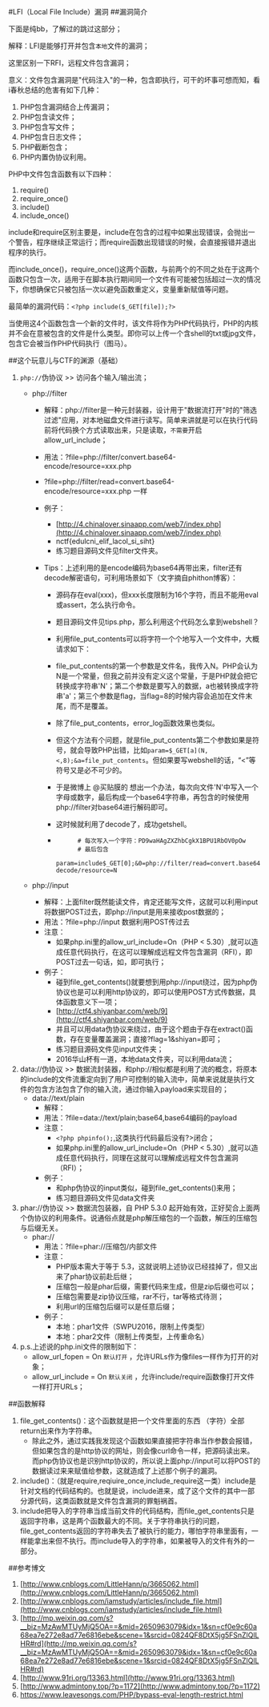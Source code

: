 #LFI（Local File Include）漏洞
##漏洞简介

下面是纯bb，了解过的跳过这部分；

解释：LFI是能够打开并包含`本地`文件的漏洞；

这里区别一下RFI，远程文件包含漏洞；

意义：文件包含漏洞是"代码注入"的一种，包含即执行，可干的坏事可想而知，看i春秋总结的危害有如下几种：

1. PHP包含漏洞结合上传漏洞；
2. PHP包含读文件；
3. PHP包含写文件；
4. PHP包含日志文件；
5. PHP截断包含；
6. PHP内置伪协议利用。

PHP中文件包含函数有以下四种：

1. require()
2. require_once()
3. include()
4. include_once()

include和require区别主要是，include在包含的过程中如果出现错误，会抛出一个警告，程序继续正常运行；而require函数出现错误的时候，会直接报错并退出程序的执行。

而include\_once()，require_once()这两个函数，与前两个的不同之处在于这两个函数只包含一次，适用于在脚本执行期间同一个文件有可能被包括超过一次的情况下，你想确保它只被包括一次以避免函数重定义，变量重新赋值等问题。

最简单的漏洞代码：`<?php include($_GET[file]);?>`

当使用这4个函数包含一个新的文件时，该文件将作为PHP代码执行，PHP的内核并不会在意被包含的文件是什么类型。即你可以上传一个含shell的txt或jpg文件，包含它会被当作PHP代码执行（图马）。

##这个玩意儿与CTF的渊源（基础）
1. `php://`伪协议 >> 访问各个输入/输出流；
   - php://filter 
     - 解释：php://filter是一种元封装器，设计用于"数据流打开"时的"筛选过滤"应用，对本地磁盘文件进行读写。简单来讲就是可以在执行代码前将代码换个方式读取出来，只是读取，`不需要`开启allow\_url_include； 

     - 用法：?file=php://filter/convert.base64-encode/resource=xxx.php

     - ?file=php://filter/read=convert.base64-encode/resource=xxx.php 一样

     - 例子：
       - [http://4.chinalover.sinaapp.com/web7/index.php](http://4.chinalover.sinaapp.com/web7/index.php)
       - nctf{edulcni_elif_lacol_si_siht}
       - 练习题目源码文件见filter文件夹。

     - Tips：上述利用的是encode编码为base64再带出来，filter还有decode解密语句，可利用场景如下（文字摘自phithon博客）：

       -  源码存在eval(xxx)，但xxx长度限制为16个字符，而且不能用eval或assert，怎么执行命令。
       -  题目源码文件见tips.php，那么利用这个代码怎么拿到webshell？
       -  利用file_put_contents可以将字符一个个地写入一个文件中，大概请求如下：
       -  file_put_contents的第一个参数是文件名，我传入N。PHP会认为N是一个常量，但我之前并没有定义这个常量，于是PHP就会把它转换成字符串'N'；第二个参数是要写入的数据，a也被转换成字符串'a'；第三个参数是flag，当flag=8的时候内容会追加在文件末尾，而不是覆盖。

       -  除了file_put_contents，error_log函数效果也类似。

       -  但这个方法有个问题，就是file_put_contents第二个参数如果是符号，就会导致PHP出错，比如`param=$_GET[a](N,<,8);&a=file_put_contents`。但如果要写webshell的话，“<”等符号又是必不可少的。

       -  于是微博上 @买贴膜的 想出一个办法，每次向文件'N'中写入一个字母或数字，最后构成一个base64字符串，再包含的时候使用php://filter对base64进行解码即可。

       -  这时候就利用了decode了，成功getshell。

       -  ```php+HTML
                # 每次写入一个字符：PD9waHAgZXZhbCgkX1BPU1RbOV0pOw
                # 最后包含
                param=include$_GET[0];&0=php://filter/read=convert.base64-decode/resource=N
          ```

   - php://input 

     - 解释：上面filter既然能读文件，肯定还能写文件，这就可以利用input将数据POST过去，即php://input是用来接收post数据的；
     - 用法：?file=php://input  数据利用POST传过去
     - 注意：
       - 如果php.ini里的allow\_url_include=On（PHP < 5.30）,就可以造成任意代码执行，在这可以理解成远程文件包含漏洞（RFI），即POST过去一句话，如<?php phpinfo();?>，即可执行；
     - 例子：
       - 碰到file\_get_contents()就要想到用php://input绕过，因为php伪协议也是可以利用http协议的，即可以使用POST方式传数据，具体函数意义下一项；
       - [http://ctf4.shiyanbar.com/web/9](http://ctf4.shiyanbar.com/web/9)
       - 并且可以用data伪协议来绕过，由于这个题由于存在extract()函数，存在变量覆盖漏洞；直接?flag=1&shiyan=即可；
       - 练习题目源码文件见input文件夹；
       - 2016华山杯有一道，本地data文件夹，可以利用data流；
2. data://伪协议 >> 数据流封装器，和php://相似都是利用了流的概念，将原本的include的文件流重定向到了用户可控制的输入流中，简单来说就是执行文件的包含方法包含了你的输入流，通过你输入payload来实现目的；
   - data://text/plain 
     - 解释：
     - 用法：?file=data://text/plain;base64,base64编码的payload
     - 注意：
       - `<?php phpinfo();`,这类执行代码最后没有?>闭合；
       - 如果php.ini里的allow\_url_include=On（PHP < 5.30）,就可以造成任意代码执行，同理在这就可以理解成远程文件包含漏洞（RFI）；
     - 例子： 
       - 和php伪协议的input类似，碰到file\_get_contents()来用；
       - 练习题目源码文件见data文件夹
3. phar://伪协议 >> 数据流包装器，自 PHP 5.3.0 起开始有效，正好契合上面两个伪协议的利用条件。说通俗点就是php解压缩包的一个函数，解压的压缩包与后缀无关。
   - phar://
     - 用法：?file=phar://压缩包/内部文件
     - 注意：
       - PHP版本需大于等于 5.3，这就说明上述协议已经挂掉了，但又出来了phar协议前赴后继；
       - 压缩包一般是phar后缀，需要代码来生成，但是zip后缀也可以；
       - 压缩包需要是zip协议压缩，rar不行，tar等格式待测；
       - 利用url的压缩包后缀可以是任意后缀；
     - 例子：
       - 本地：phar1文件（SWPU2016，限制上传类型）
       - 本地：phar2文件（限制上传类型，上传重命名）
4. p.s.上述说的php.ini文件的限制如下：
   - allow\_url_fopen = On `默认打开` ，允许URLs作为像files一样作为打开的对象；
   - allow\_url_include = On `默认关闭` ，允许include/require函数像打开文件一样打开URLs；

##函数解释

1. file\_get_contents()：这个函数就是把一个文件里面的东西 （字符）全部return出来作为字符串。
   - 除此之外，通过实践我发现这个函数如果直接把字符串当作参数会报错，但如果包含的是http协议的网址，则会像curl命令一样，把源码读出来。而php伪协议也是识别http协议的，所以说上面php://input可以将POST的数据读过来来赋值给参数，这就造成了上述那个例子的漏洞。
2. include()：（就是require,reqiuire_once,include_require这一类）include是针对文档的代码结构的。也就是说，include进来，成了这个文件的其中一部分源代码，这类函数就是文件包含漏洞的罪魁祸首。
3. include把导入的字符串当成当前文件的代码结构，而file_get_contents只是返回字符串，这是两个函数最大的不同。关于字符串执行的问题，file_get_contents返回的字符串失去了被执行的能力，哪怕字符串里面有<?php ?>，一样能拿出来但不执行。而include导入的字符串，如果被导入的文件有<?php，那就成为php代码的一部分。如果没有<?php，只是把它当做源文件<?php ?>外的一部分。

##参考博文
1. [http://www.cnblogs.com/LittleHann/p/3665062.html](http://www.cnblogs.com/LittleHann/p/3665062.html)
2. [http://www.cnblogs.com/iamstudy/articles/include_file.html](http://www.cnblogs.com/iamstudy/articles/include_file.html)
3. [http://mp.weixin.qq.com/s?__biz=MzAwMTUyMjQ5OA==&mid=2650963079&idx=1&sn=cf0e9c60a68ea7e272e8ad77e6816ebe&scene=1&srcid=0824QF8DtX5jg5FSnZlQlLHR#rd](http://mp.weixin.qq.com/s?__biz=MzAwMTUyMjQ5OA==&mid=2650963079&idx=1&sn=cf0e9c60a68ea7e272e8ad77e6816ebe&scene=1&srcid=0824QF8DtX5jg5FSnZlQlLHR#rd)
4. [http://www.91ri.org/13363.html](http://www.91ri.org/13363.html)
5. [http://www.admintony.top/?p=1172](http://www.admintony.top/?p=1172)
6. https://www.leavesongs.com/PHP/bypass-eval-length-restrict.html